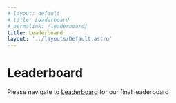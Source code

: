 ```yaml
---
# layout: default
# title: Leaderboard
# permalink: /leaderboard/
title: Leaderboard
layout: '../layouts/Default.astro'
---
```


# Leaderboard

Please navigate to [Leaderboard](https://nl4opt.github.io/leaderboard/) for our final leaderboard
